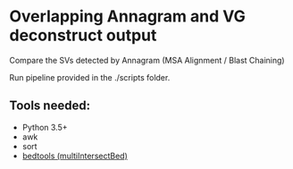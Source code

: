 # Overlapping Annagram and VG deconstruct output
Compare the SVs detected by Annagram (MSA Alignment / Blast Chaining)

Run pipeline provided in the ./scripts folder. 

## Tools needed:
- Python 3.5+ 
- awk
- sort 
- [bedtools (multiIntersectBed)](https://bedtools.readthedocs.io/en/latest/)
 